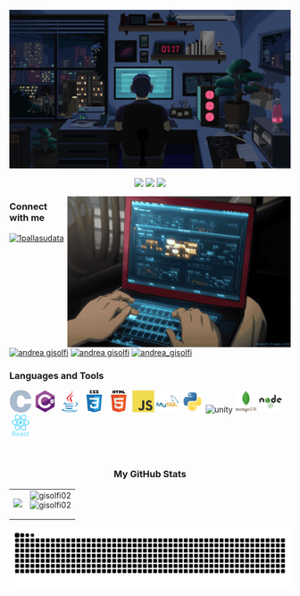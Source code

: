 <p align="center">
  <img src="assets/banner.gif" width=900>
</p>
<p align="center">
 <img src="https://badges.pufler.dev/visits/gisolfi02/gisolfi02"/> 
 <img src="https://badges.pufler.dev/repos/gisolfi02"/>
 <img src="https://badges.pufler.dev/commits/monthly/gisolfi02" />
</p>

<img align="right" src="assets/coding.gif" width="400" height="270"> 

<h3 align="left" style="font-style:bold">Connect with me </h3>
<p>
<a href="https://twitter.com/1pallasudata" target="blank"><img align="center" src="https://raw.githubusercontent.com/rahuldkjain/github-profile-readme-generator/master/src/images/icons/Social/twitter.svg" alt="1pallasudata" height="30" width="40" /></a>
<a href="https://linkedin.com/in/andrea-gisolfi-6998a1311" target="blank"><img align="center" src="https://raw.githubusercontent.com/rahuldkjain/github-profile-readme-generator/master/src/images/icons/Social/linked-in-alt.svg" alt="andrea gisolfi" height="30" width="40"/></a>
  <a href="https://www.facebook.com/andrea.gisolfi.7" target="blank"><img align="center" src="https://raw.githubusercontent.com/rahuldkjain/github-profile-readme-generator/master/src/images/icons/Social/facebook.svg" alt="andrea gisolfi" height="30" width="40" /></a>
<a href="https://instagram.com/andrea_gisolfi" target="blank"><img align="center" src="https://raw.githubusercontent.com/rahuldkjain/github-profile-readme-generator/master/src/images/icons/Social/instagram.svg" alt="andrea_gisolfi" height="30" width="40" /></a>
</p>

<h3 align="left" style="font-style:bold">Languages and Tools</h3>
<p align="left"> 
  <img src="https://raw.githubusercontent.com/devicons/devicon/master/icons/c/c-original.svg" alt="c" width="40" height="40"/>
  <img src="https://raw.githubusercontent.com/devicons/devicon/master/icons/csharp/csharp-original.svg" alt="csharp" width="40" height="40"/>
  <img src="https://raw.githubusercontent.com/devicons/devicon/master/icons/java/java-original.svg" alt="java" width="40" height="40"/> 
  <img src="https://raw.githubusercontent.com/devicons/devicon/master/icons/css3/css3-original-wordmark.svg" alt="css3" width="40" height="40"/> 
  <img src="https://raw.githubusercontent.com/devicons/devicon/master/icons/html5/html5-original-wordmark.svg" alt="html5" width="40" height="40"/>
  <img src="https://raw.githubusercontent.com/devicons/devicon/master/icons/javascript/javascript-original.svg" alt="javascript" width="40" height="40"/>
  <img src="https://raw.githubusercontent.com/devicons/devicon/master/icons/mysql/mysql-original-wordmark.svg" alt="mysql" width="40" height="40"/>
  <img src="https://raw.githubusercontent.com/devicons/devicon/master/icons/python/python-original.svg" alt="python" width="40" height="40"/> 
  <img src="https://www.vectorlogo.zone/logos/unity3d/unity3d-icon.svg" alt="unity" width="40" height="40"/> 
  <img src="https://raw.githubusercontent.com/devicons/devicon/master/icons/mongodb/mongodb-original-wordmark.svg" alt="mongodb" width="40" height="40"/>
  <img src="https://raw.githubusercontent.com/devicons/devicon/master/icons/nodejs/nodejs-original-wordmark.svg" alt="nodejs" width="40" height="40"/>
  <img src="https://raw.githubusercontent.com/devicons/devicon/master/icons/react/react-original-wordmark.svg" alt="react" width="40" height="40"/>
</p>

<p>&nbsp;</p>

<h3 align="center" style="font-style:bold">My GitHub Stats</h3>

<table >
  <tr>
    <td>
      <img src="https://github-readme-stats.vercel.app/api/top-langs/?username=gisolfi02&theme=dark&hide_border=true&hide=shell,hlsl,shaderlab,glsl,qml,lua&langs_count=20" width=335px>
    </td>
    <td>
      <img src="https://github-readme-stats.vercel.app/api?username=gisolfi02&theme=dark&show_icons=true&hide_border=true&count_private=true" alt="gisolfi02"  width=495px/>
      <br>
      <img  src="https://github-readme-streak-stats.herokuapp.com/?user=gisolfi02&theme=dark&hide_border=true" alt="gisolfi02" /></p> 
    </td>
  </tr>
</table>

<img src="https://raw.githubusercontent.com/gisolfi02/gisolfi02/output/snake.svg" alt="Snake animation" />
